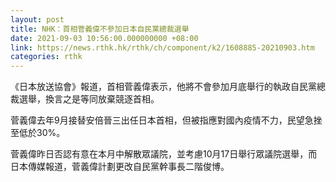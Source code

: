 ```yaml
---
layout: post
title: NHK：首相菅義偉不參加日本自民黨總裁選舉
date: 2021-09-03 10:56:00.000000000 +08:00
link: https://news.rthk.hk/rthk/ch/component/k2/1608885-20210903.htm
categories: rthk
---
```


《日本放送協會》報道，首相菅義偉表示，他將不會參加月底舉行的執政自民黨總裁選舉，換言之是等同放棄競逐首相。

菅義偉去年9月接替安倍晉三出任日本首相，但被指應對國內疫情不力，民望急挫至低於30%。 

菅義偉昨日否認有意在本月中解散眾議院，並考慮10月17日舉行眾議院選舉，而日本傳媒報道，菅義偉計劃更改自民黨幹事長二階俊博。

